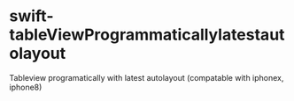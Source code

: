 # swift-tableViewProgrammaticallylatestautolayout
Tableview programatically with latest autolayout (compatable with iphonex, iphone8)
